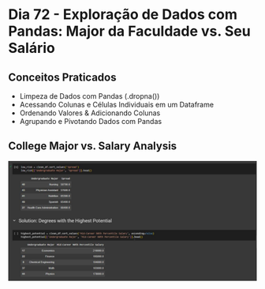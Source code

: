 # Dia 72 - Exploração de Dados com Pandas: Major da Faculdade vs. Seu Salário

## Conceitos Praticados

* Limpeza de Dados com Pandas (.dropna())
* Acessando Colunas e Células Individuais em um Dataframe
* Ordenando Valores & Adicionando Colunas
* Agrupando e Pivotando Dados com Pandas

## College Major vs. Salary Analysis

![day72](https://github.com/EmersonPenelli/100-days-of-code-with-python/blob/main/gifs/Data_Exploration_with_Pandas.JPG)
